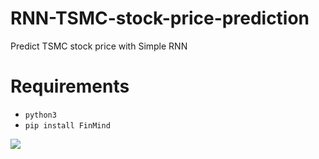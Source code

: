 # RNN-TSMC-stock-price-prediction
Predict TSMC stock price with Simple RNN

# Requirements

- `python3`
- `pip install FinMind`

![](/.demo.jpg)
